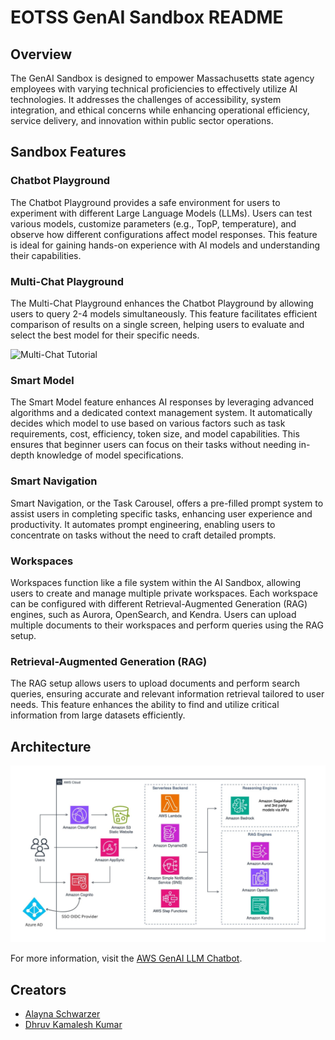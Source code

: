 # EOTSS GenAI Sandbox README

## Overview

The GenAI Sandbox is designed to empower Massachusetts state agency employees with varying technical proficiencies to effectively utilize AI technologies. It addresses the challenges of accessibility, system integration, and ethical concerns while enhancing operational efficiency, service delivery, and innovation within public sector operations.

## Sandbox Features

### Chatbot Playground
The Chatbot Playground provides a safe environment for users to experiment with different Large Language Models (LLMs). Users can test various models, customize parameters (e.g., TopP, temperature), and observe how different configurations affect model responses. This feature is ideal for gaining hands-on experience with AI models and understanding their capabilities.

### Multi-Chat Playground
The Multi-Chat Playground enhances the Chatbot Playground by allowing users to query 2-4 models simultaneously. This feature facilitates efficient comparison of results on a single screen, helping users to evaluate and select the best model for their specific needs.

![Multi-Chat Tutorial](docs/about/assets/multiChatTutorial.gif)

### Smart Model
The Smart Model feature enhances AI responses by leveraging advanced algorithms and a dedicated context management system. It automatically decides which model to use based on various factors such as task requirements, cost, efficiency, token size, and model capabilities. This ensures that beginner users can focus on their tasks without needing in-depth knowledge of model specifications.

### Smart Navigation
Smart Navigation, or the Task Carousel, offers a pre-filled prompt system to assist users in completing specific tasks, enhancing user experience and productivity. It automates prompt engineering, enabling users to concentrate on tasks without the need to craft detailed prompts.

### Workspaces
Workspaces function like a file system within the AI Sandbox, allowing users to create and manage multiple private workspaces. Each workspace can be configured with different Retrieval-Augmented Generation (RAG) engines, such as Aurora, OpenSearch, and Kendra. Users can upload multiple documents to their workspaces and perform queries using the RAG setup.

### Retrieval-Augmented Generation (RAG)
The RAG setup allows users to upload documents and perform search queries, ensuring accurate and relevant information retrieval tailored to user needs. This feature enhances the ability to find and utilize critical information from large datasets efficiently.

## Architecture

![AI Sandbox Architecture](docs/about/assets/architecture.jpg)

For more information, visit the [AWS GenAI LLM Chatbot](https://aws-samples.github.io/aws-genai-llm-chatbot/).

## Creators

- [Alayna Schwarzer](https://www.linkedin.com/in/alayna-schwarzer/)
- [Dhruv Kamalesh Kumar](https://www.linkedin.com/in/dhruvkamaleshkumar)
